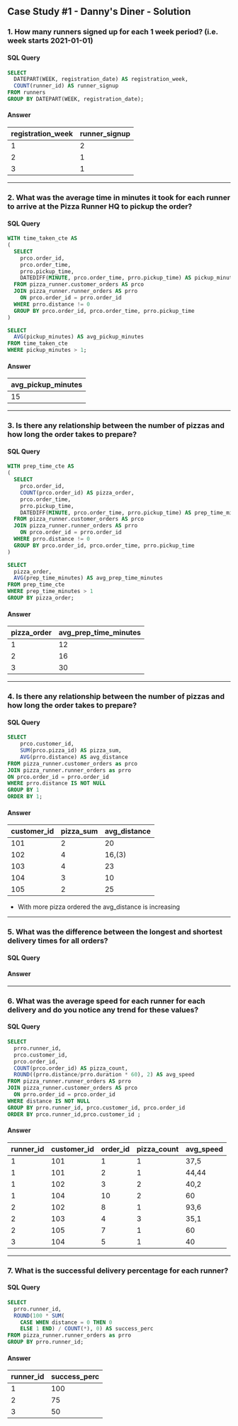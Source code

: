 ## Case Study #1 - Danny's Diner - Solution
### 1. How many runners signed up for each 1 week period? (i.e. week starts 2021-01-01)
#### SQL Query
````sql
SELECT 
  DATEPART(WEEK, registration_date) AS registration_week,
  COUNT(runner_id) AS runner_signup
FROM runners
GROUP BY DATEPART(WEEK, registration_date);
````
#### Answer
| registration_week | runner_signup |
| ----------- | ----------- |
| 1           | 2          |
| 2           | 1          |
| 3           | 1          |
<hr>

### 2. What was the average time in minutes it took for each runner to arrive at the Pizza Runner HQ to pickup the order?
#### SQL Query
````sql
WITH time_taken_cte AS
(
  SELECT 
    prco.order_id, 
    prco.order_time, 
    prro.pickup_time, 
    DATEDIFF(MINUTE, prco.order_time, prro.pickup_time) AS pickup_minutes
  FROM pizza_runner.customer_orders AS prco
  JOIN pizza_runner.runner_orders AS prro
    ON prco.order_id = prro.order_id
  WHERE prro.distance != 0
  GROUP BY prco.order_id, prco.order_time, prro.pickup_time
)

SELECT 
  AVG(pickup_minutes) AS avg_pickup_minutes
FROM time_taken_cte
WHERE pickup_minutes > 1;
````
#### Answer
| avg_pickup_minutes | 
| ----------- | 
| 15 | 

<hr>

### 3. Is there any relationship between the number of pizzas and how long the order takes to prepare?
#### SQL Query
````sql
WITH prep_time_cte AS
(
  SELECT 
    prco.order_id, 
    COUNT(prco.order_id) AS pizza_order, 
    prco.order_time, 
    prro.pickup_time, 
    DATEDIFF(MINUTE, prco.order_time, prro.pickup_time) AS prep_time_minutes
  FROM pizza_runner.customer_orders AS prco
  JOIN pizza_runner.runner_orders AS prro
    ON prco.order_id = prro.order_id
  WHERE prro.distance != 0
  GROUP BY prco.order_id, prco.order_time, prro.pickup_time
)

SELECT 
  pizza_order, 
  AVG(prep_time_minutes) AS avg_prep_time_minutes
FROM prep_time_cte
WHERE prep_time_minutes > 1
GROUP BY pizza_order;
````
#### Answer
| pizza_order | avg_prep_time_minutes |
| ----------- | ----------- |
| 1           | 12          |
| 2           | 16         |
| 3           | 30         |
<hr>

### 4. Is there any relationship between the number of pizzas and how long the order takes to prepare?
#### SQL Query
````sql
SELECT 
	prco.customer_id, 
	SUM(prco.pizza_id) AS pizza_sum,
	AVG(prro.distance) AS avg_distance
FROM pizza_runner.customer_orders as prco
JOIN pizza_runner.runner_orders as prro 
ON prco.order_id = prro.order_id
WHERE prro.distance IS NOT NULL
GROUP BY 1
ORDER BY 1;
````
#### Answer
| customer_id | pizza_sum |avg_distance |
| ----------- | ----------- | ----------- |
| 101           | 2          |20
| 102           | 4   | 16,(3)
| 103           | 4         | 23
| 104           | 3        | 10
| 105           | 2        | 25

- With more pizza ordered the avg_distance is increasing
<hr>

### 5. What was the difference between the longest and shortest delivery times for all orders?
#### SQL Query

#### Answer

<hr>

### 6. What was the average speed for each runner for each delivery and do you notice any trend for these values?
#### SQL Query
````sql
SELECT 
  prro.runner_id, 
  prco.customer_id, 
  prco.order_id, 
  COUNT(prco.order_id) AS pizza_count,
  ROUND((prro.distance/prro.duration * 60), 2) AS avg_speed
FROM pizza_runner.runner_orders AS prro
JOIN pizza_runner.customer_orders AS prco
  ON prro.order_id = prco.order_id
WHERE distance IS NOT NULL
GROUP BY prro.runner_id, prco.customer_id, prco.order_id
ORDER BY prco.runner_id,prco.customer_id ;

````
#### Answer
| runner_id | customer_id |order_id |pizza_count |avg_speed |
| ----------- | ----------- | ----------- |----------- |----------- |
| 1           | 101       |  1	  |	 1     |  37,5 |
| 1           | 101       |  2	  |	 1     |  44,44 |
| 1           | 102       | 3	  |	 2     |  40,2 |
| 1           | 104    	  | 10 |   2 |  60  |
| 2           | 102       | 8	  |	1      |  93,6|
| 2           | 103       |4 	  |	3      |  	35,1|
| 2           | 105       |7 	  |	1      |  	60  |
| 3           | 104       |5 	  |	1      |  	40  |
<hr>

### 7. What is the successful delivery percentage for each runner?
#### SQL Query
````sql
SELECT 
  prro.runner_id, 
  ROUND(100 * SUM(
    CASE WHEN distance = 0 THEN 0
    ELSE 1 END) / COUNT(*), 0) AS success_perc
FROM pizza_runner.runner_orders as prro
GROUP BY prro.runner_id;
````
#### Answer
| runner_id | success_perc |
| ----------- | ----------- |
| 1           | 100          |
| 2           | 75          |
| 3           | 50          |
